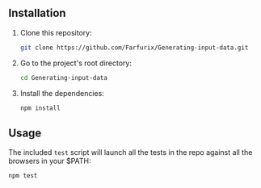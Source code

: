 ## Installation

1. Clone this repository:

    ```sh
    git clone https://github.com/Farfurix/Generating-input-data.git
    ```

2. Go to the project's root directory:

    ```sh
    cd Generating-input-data
    ```

3. Install the dependencies:

    ```sh
    npm install
    ```

## Usage

The included `test` script will launch all the tests in the repo against all the browsers in your $PATH:

```sh
npm test
```
